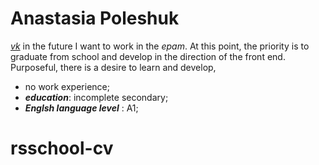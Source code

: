 # Anastasia Poleshuk
*[vk](https://vk.com/poleshuk_anastasia)*
in the future I want to work in the *epam*. At this point, the priority is to graduate from school and develop in the direction of the front end. Purposeful, there is a desire to learn and develop,
 - no work experience;
 - ***education***: incomplete secondary;
 - ***Englsh language level*** : A1;
# rsschool-cv